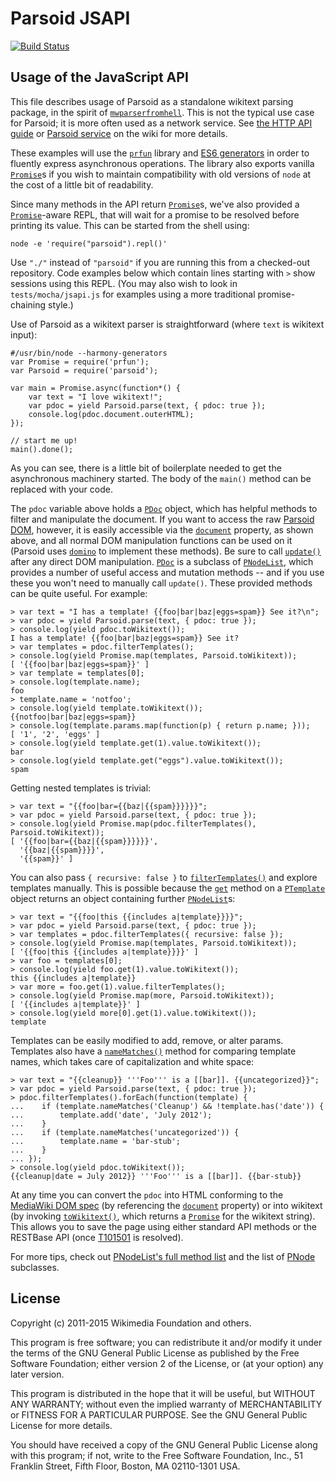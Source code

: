 Parsoid JSAPI
=============

[![Build Status](https://travis-ci.org/wikimedia/parsoid-jsapi.svg?branch=master)](https://travis-ci.org/wikimedia/parsoid-jsapi)

Usage of the JavaScript API
---------------------------

This file describes usage of Parsoid as a standalone wikitext parsing
package, in the spirit of [`mwparserfromhell`].  This is not the typical
use case for Parsoid; it is more often used as a network service.
See [the HTTP API guide](#!/guide/apiuse) or [Parsoid service] on the wiki
for more details.

These examples will use the [`prfun`] library and [ES6 generators] in
order to fluently express asynchronous operations.  The library also
exports vanilla [`Promise`]s if you wish to maintain compatibility
with old versions of `node` at the cost of a little bit of readability.

Since many methods in the API return [`Promise`]s, we've also provided
a [`Promise`]-aware REPL, that will wait for a promise to be resolved
before printing its value.  This can be started from the
shell using:

	node -e 'require("parsoid").repl()'

Use `"./"` instead of `"parsoid"` if you are running this from a
checked-out repository.  Code examples below which contain lines
starting with `>` show sessions using this REPL.  (You may also
wish to look in `tests/mocha/jsapi.js` for examples using a more
traditional promise-chaining style.)

Use of Parsoid as a wikitext parser is straightforward (where `text` is
wikitext input):

	#/usr/bin/node --harmony-generators
	var Promise = require('prfun');
	var Parsoid = require('parsoid');

	var main = Promise.async(function*() {
		var text = "I love wikitext!";
		var pdoc = yield Parsoid.parse(text, { pdoc: true });
		console.log(pdoc.document.outerHTML);
	});

	// start me up!
	main().done();

As you can see, there is a little bit of boilerplate needed to get the
asynchronous machinery started.  The body of the `main()` method can
be replaced with your code.

The `pdoc` variable above holds a [`PDoc`] object, which has
helpful methods to filter and manipulate the document.  If you want
to access the raw [Parsoid DOM], however, it is easily accessible
via the [`document`](#!/api/PDoc-property-document) property, as shown above,
and all normal DOM manipulation functions can be used on it (Parsoid uses
[`domino`] to implement these methods).  Be sure to call
[`update()`](#!/api/PNode-method-update) after any direct DOM manipulation.
[`PDoc`] is a subclass of [`PNodeList`], which provides a number of
useful access and mutation methods -- and if you use these you won't need
to manually call `update()`.  These provided methods can be quite useful.
For example:

	> var text = "I has a template! {{foo|bar|baz|eggs=spam}} See it?\n";
	> var pdoc = yield Parsoid.parse(text, { pdoc: true });
	> console.log(yield pdoc.toWikitext());
	I has a template! {{foo|bar|baz|eggs=spam}} See it?
	> var templates = pdoc.filterTemplates();
	> console.log(yield Promise.map(templates, Parsoid.toWikitext));
	[ '{{foo|bar|baz|eggs=spam}}' ]
	> var template = templates[0];
	> console.log(template.name);
	foo
	> template.name = 'notfoo';
	> console.log(yield template.toWikitext());
	{{notfoo|bar|baz|eggs=spam}}
	> console.log(template.params.map(function(p) { return p.name; }));
	[ '1', '2', 'eggs' ]
	> console.log(yield template.get(1).value.toWikitext());
	bar
	> console.log(yield template.get("eggs").value.toWikitext());
	spam

Getting nested templates is trivial:

	> var text = "{{foo|bar={{baz|{{spam}}}}}}";
	> var pdoc = yield Parsoid.parse(text, { pdoc: true });
	> console.log(yield Promise.map(pdoc.filterTemplates(), Parsoid.toWikitext));
	[ '{{foo|bar={{baz|{{spam}}}}}}',
	  '{{baz|{{spam}}}}',
	  '{{spam}}' ]

You can also pass `{ recursive: false }` to
[`filterTemplates()`](#!/api/PNodeList-method-filterTemplates) and explore
templates manually. This is possible because the
[`get`](#!/api/PTemplate-method-get) method on a
[`PTemplate`] object returns an object containing further [`PNodeList`]s:

	> var text = "{{foo|this {{includes a|template}}}}";
	> var pdoc = yield Parsoid.parse(text, { pdoc: true });
	> var templates = pdoc.filterTemplates({ recursive: false });
	> console.log(yield Promise.map(templates, Parsoid.toWikitext));
	[ '{{foo|this {{includes a|template}}}}' ]
	> var foo = templates[0];
	> console.log(yield foo.get(1).value.toWikitext());
	this {{includes a|template}}
	> var more = foo.get(1).value.filterTemplates();
	> console.log(yield Promise.map(more, Parsoid.toWikitext));
	[ '{{includes a|template}}' ]
	> console.log(yield more[0].get(1).value.toWikitext());
	template

Templates can be easily modified to add, remove, or alter params.
Templates also have a [`nameMatches()`](#!/api/PTemplate-method-nameMatches)
method for comparing template names, which takes care of capitalization and
white space:

	> var text = "{{cleanup}} '''Foo''' is a [[bar]]. {{uncategorized}}";
	> var pdoc = yield Parsoid.parse(text, { pdoc: true });
	> pdoc.filterTemplates().forEach(function(template) {
	...    if (template.nameMatches('Cleanup') && !template.has('date')) {
	...        template.add('date', 'July 2012');
	...    }
	...    if (template.nameMatches('uncategorized')) {
	...        template.name = 'bar-stub';
	...    }
	... });
	> console.log(yield pdoc.toWikitext());
	{{cleanup|date = July 2012}} '''Foo''' is a [[bar]]. {{bar-stub}}

At any time you can convert the `pdoc` into HTML conforming to the
[MediaWiki DOM spec] (by referencing the
[`document`](#!/api/PDoc-property-document) property) or into wikitext (by
invoking [`toWikitext()`](#!/api/PNodeList-method-toWikitext), which
returns a [`Promise`] for the wikitext string).  This allows you
to save the page using either standard API methods or the RESTBase API
(once [T101501](https://phabricator.wikimedia.org/T101501) is resolved).

For more tips, check out [PNodeList's full method list](#!/api/PNodeList)
and the list of [PNode](#!/api/PNode) subclasses.

[`mwparserfromhell`]: http://mwparserfromhell.readthedocs.org/en/latest/index.html
[Parsoid service]: https://www.mediawiki.org/wiki/Parsoid
[`prfun`]: https://github.com/cscott/prfun
[ES6 generators]: https://developer.mozilla.org/en-US/docs/Web/JavaScript/Reference/Statements/function*
[`Promise`]: https://developer.mozilla.org/en-US/docs/Web/JavaScript/Reference/Global_Objects/Promise
[Parsoid DOM]: http://www.mediawiki.org/wiki/Parsoid/MediaWiki_DOM_spec
[MediaWiki DOM spec]: http://www.mediawiki.org/wiki/Parsoid/MediaWiki_DOM_spec
[`domino`]: https://www.npmjs.com/package/domino
[`PDoc`]: #!/api/PDoc
[`PNodeList`]: #!/api/PNodeList
[`PTemplate`]: #!/api/PTemplate

License
-------

Copyright (c) 2011-2015 Wikimedia Foundation and others.

This program is free software; you can redistribute it and/or modify
it under the terms of the GNU General Public License as published by
the Free Software Foundation; either version 2 of the License, or
(at your option) any later version.

This program is distributed in the hope that it will be useful,
but WITHOUT ANY WARRANTY; without even the implied warranty of
MERCHANTABILITY or FITNESS FOR A PARTICULAR PURPOSE.  See the
GNU General Public License for more details.

You should have received a copy of the GNU General Public License along
with this program; if not, write to the Free Software Foundation, Inc.,
51 Franklin Street, Fifth Floor, Boston, MA 02110-1301 USA.
